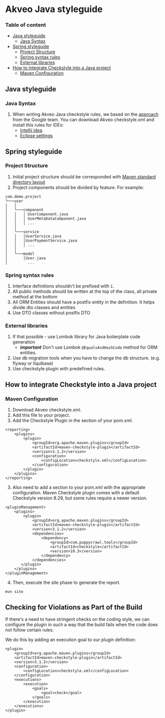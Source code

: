 # Akveo Java styleguide

### Table of content

- [Java styleguide](#java-styleguide)
  - [Java Syntax](#java-syntax)
- [Spring styleguide](#spring-styleguide) 
  - [Project Structure](#project-structure) 
  - [Spring syntax rules](#spring-syntax-rules) 
  - [External libraries](#external-libraries)
- [How to integrate Checkstyle into a Java project](#how-to-integrate-checkstyle-into-a-java-project)
    - [Maven Configuration](#maven-configuration)

## Java styleguide

### Java Syntax
1. When writing Akveo Java checkstyle rules, we based on the [approach](https://google.github.io/styleguide/javaguide.html) from the Google team.
   You can download Akveo checkstyle.xml and install this rules for IDEs:
   * [Intellij idea](https://wiki.lyrasis.org/display/DSPACE/Code+Style+Guide#CodeStyleGuide-IntelliJIDEA)
   * [Eclipse settings](https://wiki.lyrasis.org/display/DSPACE/Code+Style+Guide#CodeStyleGuide-Eclipse)

## Spring styleguide

### Project Structure
1. Initial project structure should be corresponded with [Maven standard directory layout](https://maven.apache.org/guides/introduction/introduction-to-the-standard-directory-layout.html)
2. Project components should be divided by feature. For example:
```
com.demo.project
└───user
│   │
│   └───component
│   │   │ UserComponent.java
│   │   │ UserMetaDataComponent.java
│   │   │ ...
│   │
│   └───service
│   │   │UserService.java
│   │   │UserPaymentService.java
│   │   │ ...
│   │
│   └───model
│       │User.java
│         ...
```

### Spring syntax rules
1. Interface definitions shouldn't be prefixed with `I`.
2. All public methods should be written at the top of the class, all private method at the bottom
3. All ORM Entities should have a postfix entity in the definition. It helps divide dto classes and entities
4. Use DTO classes without postfix DTO


### External libraries
1. If that possible - use Lombok library for Java boilerplate code generation
    * ***important*** Don't use Lombok `@EqualsAndHashCode` method for ORM entities.
2. Use db migration tools when you have to change the db structure. (e.g. flyway or liquibase)
3. Use checkstyle plugin with predefined rules. <!-- need to provide the default checkstyle rules -->


## How to integrate Checkstyle into a Java project 

### Maven Configuration

1. Download Akveo checkstyle.xml.
2. Add this file to your project.
3. Add the Checkstyle Plugin in the <reporting> section of your pom.xml.
```
<reporting>
    <plugins>
        <plugin>
            <groupId>org.apache.maven.plugins</groupId>
            <artifactId>maven-checkstyle-plugin</artifactId>
            <version>3.1.2</version>
            <configuration>
                <configLocation>checkstyle.xml</configLocation>
            </configuration>
        </plugin>
    </plugins>
</reporting>
```
3. Also need to add a <pluginManagement> section to your pom.xml with the appropriate configuration. 
Maven Checkstyle plugin comes with a default Checkstyle version 8.29, but some rules require a newer version.
```
<pluginManagement>
    <plugins>
        <plugin>
            <groupId>org.apache.maven.plugins</groupId>
            <artifactId>maven-checkstyle-plugin</artifactId>
            <version>3.1.2</version>
            <dependencies>
                <dependency>
                    <groupId>com.puppycrawl.tools</groupId>
                    <artifactId>checkstyle</artifactId>
                    <version>10.3</version>
                </dependency>
            </dependencies>
       </plugin>
    </plugins>
</pluginManagement>
```
4. Then, execute the site phase to generate the report.
```
mvn site
```

## Checking for Violations as Part of the Build

If there's a need to have stringent checks on the coding style, we can configure the plugin in such a way that the
build fails when the code does not follow certain rules.

We do this by adding an execution goal to our plugin definition:

```
<plugin>
    <groupId>org.apache.maven.plugins</groupId>
    <artifactId>maven-checkstyle-plugin</artifactId>
    <version>3.1.2</version>
    <configuration>
        <configLocation>checkstyle.xml</configLocation>
    </configuration>
    <executions>
        <execution>
            <goals>
                <goal>check</goal>
            </goals>
        </execution>
    </executions>
</plugin>
```

